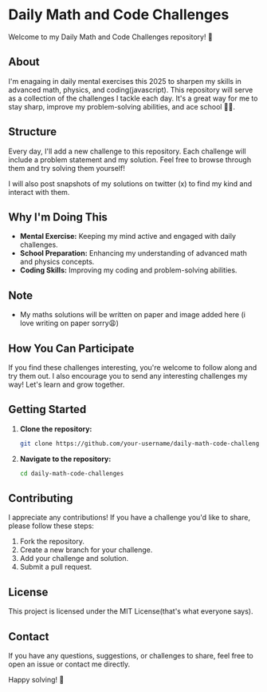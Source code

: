 
# Daily Math and Code Challenges

Welcome to my Daily Math and Code Challenges repository! 🎉

## About

I'm enagaing in daily mental exercises this 2025 to sharpen my skills in advanced math, physics, and coding(javascript). This repository will serve as a collection of the challenges I tackle each day. It's a great way for me to stay sharp, improve my problem-solving abilities, and ace school 💃🏼.

## Structure

Every day, I'll add a new challenge to this repository. Each challenge will include a problem statement and my solution. Feel free to browse through them and try solving them yourself!

I will also post snapshots of my solutions on twitter (x) to find my kind and interact with them.

## Why I'm Doing This

- **Mental Exercise:** Keeping my mind active and engaged with daily challenges.
- **School Preparation:** Enhancing my understanding of advanced math and physics concepts.
- **Coding Skills:** Improving my coding and problem-solving abilities.

## Note
- My maths solutions will be written on paper and image added here (i love writing on paper sorry😩)

## How You Can Participate

If you find these challenges interesting, you're welcome to follow along and try them out. I also encourage you to send any interesting challenges my way! Let's learn and grow together.

## Getting Started

1. **Clone the repository:**
    ```bash
    git clone https://github.com/your-username/daily-math-code-challenges.git
    ```
2. **Navigate to the repository:**
    ```bash
    cd daily-math-code-challenges
    ```

## Contributing

I appreciate any contributions! If you have a challenge you'd like to share, please follow these steps:

1. Fork the repository.
2. Create a new branch for your challenge.
3. Add your challenge and solution.
4. Submit a pull request.

## License

This project is licensed under the MIT License(that's what everyone says).

## Contact

If you have any questions, suggestions, or challenges to share, feel free to open an issue or contact me directly.

Happy solving! 🚀
```

